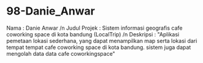 # 98-Danie_Anwar
Nama          : Danie Anwar /n
Judul Projek  : Sistem informasi geografis cafe coworking space di kota bandung (LocalTrip) /n
Deskripsi     : "Aplikasi pemetaan lokasi sederhana, yang dapat menampilkan map serta lokasi dari 
tempat tempat cafe coworking space di kota bandung. sistem juga dapat mengolah 
data data cafe coworkingspace"
